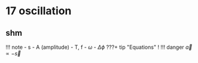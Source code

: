 # 17 oscillation
## shm
!!! note
    - s
    - A (amplitude)
    - T, f
    - $\omega$
    - $\Delta\phi$
???+ tip "Equations"
    $!$
!!! danger
    $\vec a \propto -\vec s$
